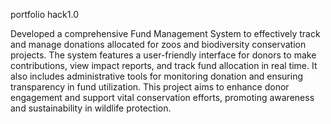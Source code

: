 portfolio hack1.0


 Developed a comprehensive Fund Management System to effectively track and manage donations allocated for zoos and biodiversity conservation projects. The system features a user-friendly interface for donors to make contributions, view impact reports, and track fund allocation in real time. It also includes administrative tools for monitoring donation and ensuring transparency in fund utilization. 
 This project aims to enhance donor engagement and support vital conservation efforts, promoting awareness and sustainability in wildlife protection.
